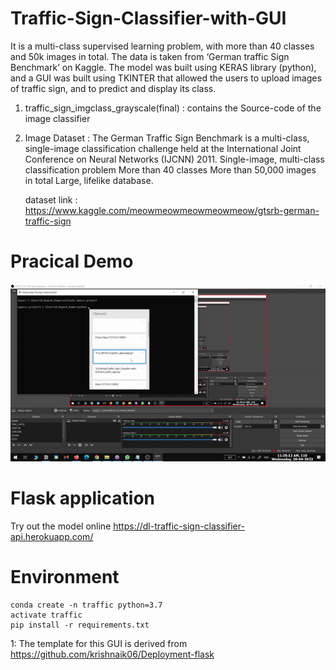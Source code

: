 # Traffic-Sign-Classifier-with-GUI
It is a multi-class supervised learning problem, with more than 40 classes and 50k images in total.
The data is taken from ‘German traffic Sign Benchmark’ on Kaggle. 
The model was built using KERAS library (python), and a GUI was built using TKINTER that allowed the users to upload images of traffic sign, and to predict and display its class.

1. traffic_sign_imgclass_grayscale(final) : contains the Source-code of the image classifier
2. Image Dataset : The German Traffic Sign Benchmark is a multi-class, single-image classification challenge held at the International Joint  Conference on Neural Networks (IJCNN) 2011.
    Single-image, multi-class classification problem
    More than 40 classes
    More than 50,000 images in total
    Large, lifelike database.
    
    dataset link : https://www.kaggle.com/meowmeowmeowmeowmeow/gtsrb-german-traffic-sign
 
# Pracical Demo 

<p align="center">
  <img src="https://github.com/MRK4863/Traffic-Sign-Classifier-with-GUI/blob/master/ezgif.com-gif-maker.gif" alt="Sublime's custom image"/>

</p>

# Flask application
Try out the model online
    https://dl-traffic-sign-classifier-api.herokuapp.com/
 
[^1]: 


# Environment
    conda create -n traffic python=3.7
    activate traffic
    pip install -r requirements.txt
    

<a name="myfootnote1">1</a>: The template for this GUI is derived from https://github.com/krishnaik06/Deployment-flask
